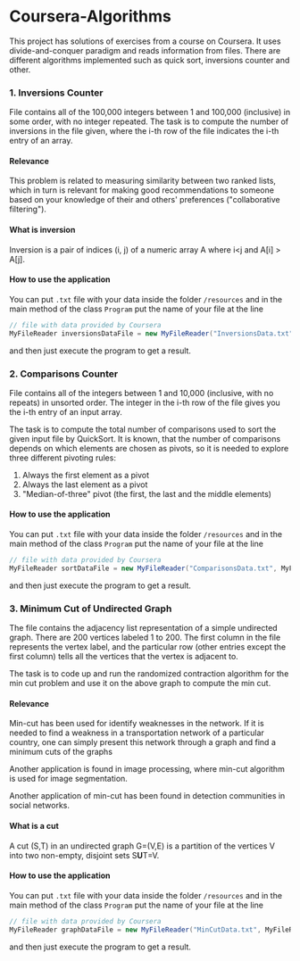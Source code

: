 # Coursera-Algorithms
This project has solutions of exercises from a course on Coursera. It uses divide-and-conquer paradigm and reads information from files. There are different algorithms implemented such as quick sort, inversions counter and other.

### 1. Inversions Counter
File contains all of the 100,000 integers between 1 and 100,000 (inclusive) in some order, with no integer repeated.
The task is to compute the number of inversions in the file given, where the i-th row of the file indicates the i-th entry of an array.

#### Relevance
This problem is related to measuring similarity between two ranked lists, which in turn is relevant for making good recommendations to someone based on your knowledge of their and others' preferences ("collaborative filtering").

#### What is inversion
Inversion is a pair of indices (i, j) of a numeric array A where i<j and A[i] > A[j].

#### How to use the application
You can put `.txt` file with your data inside the folder `/resources` and in the main method of the class `Program` put the name of your file at the line 
```java
// file with data provided by Coursera
MyFileReader inversionsDataFile = new MyFileReader("InversionsData.txt", MyFileReader.DataType.NUMBER);
``` 
and then just execute the program to get a result.

### 2. Comparisons Counter
File contains all of the integers between 1 and 10,000 (inclusive, with no repeats) in unsorted order. The integer in the i-th row of the file gives you the i-th entry of an input array.

The task is to compute the total number of comparisons used to sort the given input file by QuickSort. It is known, that the number of comparisons depends on which elements are chosen as pivots, so it is needed to explore three different pivoting rules:
1. Always the first element as a pivot
2. Always the last element as a pivot
3. "Median-of-three" pivot (the first, the last and the middle elements)

#### How to use the application
You can put `.txt` file with your data inside the folder `/resources` and in the main method of the class `Program` put the name of your file at the line 
```java
// file with data provided by Coursera
MyFileReader sortDataFile = new MyFileReader("ComparisonsData.txt", MyFileReader.DataType.NUMBER);
``` 
and then just execute the program to get a result.

### 3. Minimum Cut of Undirected Graph
The file contains the adjacency list representation of a simple undirected graph. There are 200 vertices labeled 1 to 200. The first column in the file represents the vertex label, and the particular row (other entries except the first column) tells all the vertices that the vertex is adjacent to.

The task is to code up and run the randomized contraction algorithm for the min cut problem and use it on the above graph to compute the min cut.

#### Relevance
Min-cut has been used for identify weaknesses in the network. If it is needed to find a weakness in a transportation network of a particular country, one can simply present this network through a graph and find a minimum cuts of the graphs

Another application is found in image processing, where min-cut algorithm is used for image segmentation.

Another application of min-cut has been found in detection communities in social networks.


#### What is a cut
A cut (S,T) in an undirected graph G=(V,E) is a partition of the vertices V into two non-empty, disjoint sets S**U**T=V. 

#### How to use the application
You can put `.txt` file with your data inside the folder `/resources` and in the main method of the class `Program` put the name of your file at the line 
```java
// file with data provided by Coursera
MyFileReader graphDataFile = new MyFileReader("MinCutData.txt", MyFileReader.DataType.LINE);
``` 
and then just execute the program to get a result.

